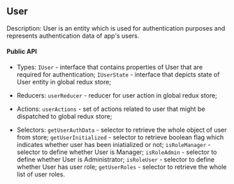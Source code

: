 ## User

Description: User is an entity which is used for authentication purposes and represents authentication data of app's users.

#### Public API

 - Types:
`IUser` - interface that contains properties of User that are required for authentication;
`IUserState` - interface that depicts state of User entity in global redux store;

 - Reducers:
`userReducer` - reducer for user action in global redux store;

 - Actions:
`userActions` - set of actions related to user that might be dispatched to global redux store;

 - Selectors:
`getUserAuthData` - selector to retrieve the whole object of user from store;
`getUserInitialized` - selector to retrieve boolean flag which indicates whether user has been iniatialized or not;
`isRoleManager` - selector to define whether User is Manager;
`isRoleAdmin` - selector to define whether User is Administrator;
`isRoleUser` - selector to define whether User has user role;
`getUserRoles` - selector to retrieve the whole list of user roles.
